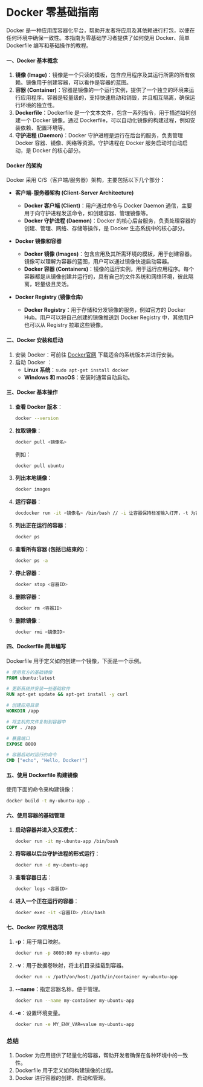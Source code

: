 # Docker 零基础指南

Docker 是一种应用库容器化平台，帮助开发者将应用及其依赖进行打包，以便在任何环境中确保一致性。本指南为零基础学习者提供了如何使用 Docker、简单 Dockerfile 编写和基础操作的教程。

#### 一、Docker 基本概念

1. **镜像 (Image)**：镜像是一个只读的模板，包含应用程序及其运行所需的所有依赖。镜像用于创建容器，可以看作是容器的蓝图。
2. **容器 (Container)**：容器是镜像的一个运行实例，提供了一个独立的环境来运行应用程序。容器是轻量级的，支持快速启动和销毁，并且相互隔离，确保运行环境的独立性。
3. **Dockerfile**：Dockerfile 是一个文本文件，包含一系列指令，用于描述如何创建一个 Docker 镜像。通过 Dockerfile，可以自动化镜像的构建过程，例如安装依赖、配置环境等。
4. **守护进程 (Daemon)**：Docker 守护进程是运行在后台的服务，负责管理 Docker 容器、镜像、网络等资源。守护进程在 Docker 服务启动时自动启动，是 Docker 的核心部分。

#### Docker 的架构

Docker 采用 C/S（客户端/服务器）架构，主要包括以下几个部分：

- **客户端-服务器架构 (Client-Server Architecture)**

  - **Docker 客户端 (Client)**：用户通过命令与 Docker Daemon 通信，主要用于向守护进程发送命令，如创建容器、管理镜像等。
  - **Docker 守护进程 (Daemon)**：Docker 的核心后台服务，负责处理容器的创建、管理、网络、存储等操作，是 Docker 生态系统中的核心部分。

- **Docker 镜像和容器**

  - **Docker 镜像 (Images)**：包含应用及其所需环境的模板，用于创建容器。镜像可以理解为容器的蓝图，用户可以通过镜像快速启动容器。
  - **Docker 容器 (Containers)**：镜像的运行实例，用于运行应用程序。每个容器都是从镜像创建并运行的，具有自己的文件系统和网络环境，彼此隔离，轻量级且灵活。

- **Docker Registry (镜像仓库)**

  - **Docker Registry**：用于存储和分发镜像的服务，例如官方的 Docker Hub。用户可以将自己创建的镜像推送到 Docker Registry 中，其他用户也可以从 Registry 拉取这些镜像。

#### 二、Docker 安装和启动

1. 安装 Docker：可前往 [Docker官网](https://www.docker.com/get-started) 下载适合的系统版本并进行安装。
2. 启动 Docker ：
   - **Linux 系统**：`sudo apt-get install docker`
   - **Windows 和 macOS**：安装时通常自动启动。

#### 三、Docker 基本操作

1. **查看 Docker 版本**：

   ```sh
   docker --version
   ```

2. **拉取镜像**：

   ```sh
   docker pull <镜像名>
   ```

   例如：

   ```sh
   docker pull ubuntu
   ```

3. **列出本地镜像**：

   ```sh
   docker images
   ```

4. **运行容器**：

   ```sh
   docdocker run -it <镜像名> /bin/bash // -i 让容器保持标准输入打开，-t 为容器分配一个伪终端
   ```

5. **列出正在运行的容器**：

   ```sh
   docker ps
   ```

6. **查看所有容器 (包括已结束的)**：

   ```sh
   docker ps -a
   ```

7. **停止容器**：

   ```sh
   docker stop <容器ID>
   ```

8. **删除容器**：

   ```sh
   docker rm <容器ID>
   ```

9. **删除镜像**：

   ```sh
   docker rmi <镜像ID>
   ```

#### 四、Dockerfile 简单编写

Dockerfile 用于定义如何创建一个镜像，下面是一个示例。

```Dockerfile
# 使用官方的基础镜像
FROM ubuntu:latest

# 更新系统并安装一些基础软件
RUN apt-get update && apt-get install -y curl

# 创建应用目录
WORKDIR /app

# 将主机的文件复制到容器中
COPY . /app

# 暴露端口
EXPOSE 8080

# 容器启动时运行的命令
CMD ["echo", "Hello, Docker!"]
```

#### 五、使用 Dockerfile 构建镜像

使用下面的命令来构建镜像：

```sh
docker build -t my-ubuntu-app .
```

#### 六、使用容器的基础管理

1. **启动容器并进入交互模式**：

   ```sh
   docker run -it my-ubuntu-app /bin/bash
   ```

2. **将容器以后台守护进程的形式运行**：

   ```sh
   docker run -d my-ubuntu-app
   ```

3. **查看容器日志**：

   ```sh
   docker logs <容器ID>
   ```

4. **进入一个正在运行的容器**：

   ```sh
   docker exec -it <容器ID> /bin/bash
   ```

#### 七、Docker 的常用选项

1. **-p**：用于端口映射。

   ```sh
   docker run -p 8080:80 my-ubuntu-app
   ```

2. **-v**：用于数据卷映射，将主机目录挂载到容器。

   ```sh
   docker run -v /path/on/host:/path/in/container my-ubuntu-app
   ```

3. **--name**：指定容器名称，便于管理。

   ```sh
   docker run --name my-container my-ubuntu-app
   ```

4. **-e**：设置环境变量。

   ```sh
   docker run -e MY_ENV_VAR=value my-ubuntu-app
   ```

### 总结

1. Docker 为应用提供了轻量化的容器，帮助开发者确保在各种环境中的一致性。
2. Dockerfile 用于定义如何构建镜像的过程。
3. Docker 进行容器的创建、启动和管理。